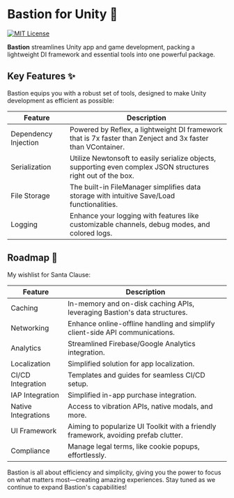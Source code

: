 # Bastion for Unity 🏰

[![MIT License](https://img.shields.io/badge/License-MIT-green.svg)](https://choosealicense.com/licenses/mit/)

**Bastion** streamlines Unity app and game development, packing a lightweight DI framework and essential tools into one powerful package.

## Key Features ✨

Bastion equips you with a robust set of tools, designed to make Unity development as efficient as possible:

| Feature              | Description                                                                                                  |
|----------------------|--------------------------------------------------------------------------------------------------------------|
| Dependency Injection | Powered by Reflex, a lightweight DI framework that is 7x faster than Zenject and 3x faster than VContainer. |
| Serialization   | Utilize Newtonsoft to easily serialize objects, supporting even complex JSON structures right out of the box. |
| File Storage | The built-in FileManager simplifies data storage with intuitive Save/Load functionalities.                   |
| Logging     | Enhance your logging with features like customizable channels, debug modes, and colored logs.                |


## Roadmap 🚧

My wishlist for Santa Clause:

| Feature                   | Description                                                                 |
|---------------------------|-----------------------------------------------------------------------------|
| Caching                   | In-memory and on-disk caching APIs, leveraging Bastion's data structures.   |
| Networking                | Enhance online-offline handling and simplify client-side API communications.|
| Analytics                 | Streamlined Firebase/Google Analytics integration.                          |
| Localization              | Simplified solution for app localization.                                   |
| CI/CD Integration         | Templates and guides for seamless CI/CD setup.                              |
| IAP Integration           | Simplified in-app purchase integration.                                     |
| Native Integrations       | Access to vibration APIs, native modals, and more.                          |
| UI Framework              | Aiming to popularize UI Toolkit with a friendly framework, avoiding prefab clutter.|
| Compliance                | Manage legal terms, like cookie popups, effortlessly.                       |

Bastion is all about efficiency and simplicity, giving you the power to focus on what matters most—creating amazing experiences. Stay tuned as we continue to expand Bastion's capabilities!
